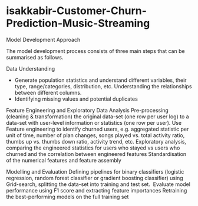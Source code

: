 # isakkabir-Customer-Churn-Prediction-Music-Streaming 

Model Development Approach

The model development process consists of three main steps that can be summarised as follows.

Data Understanding

* Generate population statistics and understand different variables, their type, range/categories, distribution, etc. Understanding the relationships between different columns.
* Identifying missing values and potential duplicates

Feature Engineering and Exploratory Data Analysis
Pre-processing (cleaning & transformation) the original data-set (one row per user log) to a data-set with user-level information or statistics (one row per user).
Use Feature engineering to identify churned users, e.g. aggregated statistic per unit of time, number of plan changes, songs played vs. total activity ratio, thumbs up vs. thumbs down ratio, activity trend, etc.
Exploratory analysis, comparing the engineered statistics for users who stayed vs users who churned and the correlation between engineered features
Standardisation of the numerical features and feature assembly

Modelling and Evaluation
Defining pipelines for binary classifiers (logistic regression, random forest classifier or gradient boosting classifier) using Grid-search, splitting the data-set into training and test set. 
Evaluate model performance using F1 score and extracting feature importances
Retraining the best-performing models on the full training set
